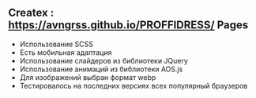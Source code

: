 
## Createx  : https://avngrss.github.io/PROFFIDRESS/ Pages
- Использование SCSS
- Есть мобильная адаптация
- Использование слайдеров из библиотеки JQuery
- Использование анимаций из библиотеки AOS.js
- Для изображений выбран формат webp
- Тестировалось на последних версиях всех популярный браузеров
